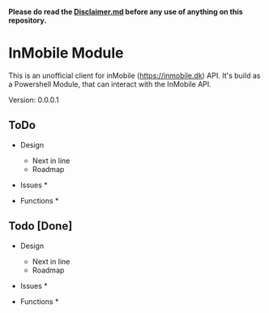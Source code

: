 **Please do read the [Disclaimer.md](/Disclaimer.md) before any use of anything on this repository.**

# InMobile Module
This is an unofficial client for inMobile (https://inmobile.dk) API. It's build as a Powershell Module, that can interact with the InMobile API.

Version: 0.0.0.1

## ToDo

* Design
    * Next in line
    * Roadmap

* Issues
    * 

* Functions
    * 

## Todo [Done]

* Design
    * Next in line
    * Roadmap

* Issues
    * 

* Functions
    * 
